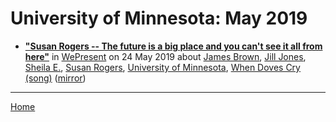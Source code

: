 # University of Minnesota: May 2019

 - [**"Susan Rogers -- The future is a big place and you can't see it all from here"**](https://wepresent.wetransfer.com/story/susan-rogers/) in [WePresent](https://wepresent.wetransfer.com/) on 24 May 2019 about [James Brown](../../topics/james-brown/index.md), [Jill Jones](../../topics/jill-jones/index.md), [Sheila E.](../../topics/sheila-e/index.md), [Susan Rogers](../../topics/susan-rogers/index.md), [University of Minnesota](../../topics/university-of-minnesota/index.md), [When Doves Cry (song)](../../topics/song/when-doves-cry/index.md) ([mirror](https://web.archive.org/web/*/https://wepresent.wetransfer.com/story/susan-rogers/))

----

[Home](./)

